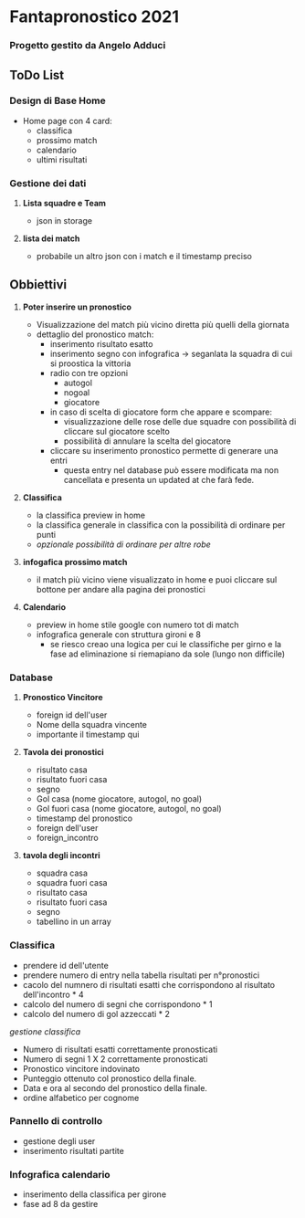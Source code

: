 # Fantapronostico 2021
### Progetto gestito da Angelo Adduci

## ToDo List

### Design di Base Home

* Home page con 4 card: 
    * classifica
    * prossimo match
    * calendario
    * ultimi risultati

### Gestione dei dati
1. **Lista squadre e Team**
    * json in storage 

2. **lista dei match**
    * probabile un altro json con i match e il timestamp preciso

## Obbiettivi

1. **Poter inserire un pronostico**
    * Visualizzazione del match più vicino diretta più quelli della giornata
    * dettaglio del pronostico match:
        * inserimento risultato esatto
        * inserimento segno con infografica -> seganlata la squadra di cui si proostica la vittoria
        * radio con tre opzioni 
            * autogol
            * nogoal
            * giocatore
        * in caso di scelta di giocatore form che appare e scompare:
            * visualizzazione delle rose delle due squadre con possibilità di cliccare sul giocatore scelto
            * possibilità di annulare la scelta del giocatore 
        * cliccare su inserimento pronostico permette di generare una entri
            * questa entry nel database può essere modificata ma non cancellata e presenta un updated at che farà fede.

2. **Classifica**
    * la classifica preview in home
    * la classifica generale in classifica con la possibilità di ordinare per punti
    * *opzionale possibilità di ordinare per altre robe*

3. **infogafica prossimo match**
    * il match più vicino viene visualizzato in home e puoi cliccare sul bottone per andare alla pagina dei pronostici

4. **Calendario**
    * preview in home stile google con numero tot di match
    * infografica generale con struttura gironi e 8
        * se riesco creao una logica per cui le classifiche per girno e la fase ad eliminazione si riemapiano da sole (lungo non difficile)

### Database

1. **Pronostico Vincitore**
    * foreign id dell'user
    * Nome della squadra vincente
    * importante il timestamp qui

2. **Tavola dei pronostici**
    * risultato casa
    * risultato fuori casa
    * segno
    * Gol casa (nome giocatore, autogol, no goal)
    * Gol fuori casa (nome giocatore, autogol, no goal)
    * timestamp del pronostico
    * foreign dell'user
    * foreign_incontro

3. **tavola degli incontri**
    * squadra casa
    * squadra fuori casa
    * risultato casa
    * risultato fuori casa
    * segno
    * tabellino in un array

### Classifica

* prendere id dell'utente
* prendere numero di entry nella tabella risultati per n°pronostici
* cacolo del numnero di risultati esatti che corrispondono al risultato dell'incontro * 4
* calcolo del numero di segni che corrispondono * 1
* calcolo del numero di gol azzeccati * 2

*gestione classifica*
* Numero di risultati esatti correttamente pronosticati
* Numero di segni 1 X 2 correttamente pronosticati
* Pronostico vincitore indovinato 
* Punteggio ottenuto col pronostico della finale.
* Data e ora al secondo del pronostico della finale.
* ordine alfabetico per cognome

### Pannello di controllo
* gestione degli user
* inserimento risultati partite

### Infografica calendario
* inserimento della classifica per girone
* fase ad 8 da gestire 
